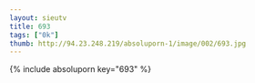 ```yaml
--- 
layout: sieutv
title: 693
tags: ["0k"]
thumb: http://94.23.248.219/absoluporn-1/image/002/693.jpg
---
```

{% include absoluporn key="693" %} 
